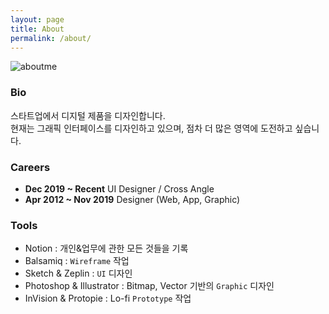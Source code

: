 ```yaml
---
layout: page
title: About
permalink: /about/
---
```


![aboutme](https://user-images.githubusercontent.com/33489620/79338094-9feebd00-7f61-11ea-8834-4923ed454682.png)

### Bio
스타트업에서 디지털 제품을 디자인합니다.<br />
현재는 그래픽 인터페이스를 디자인하고 있으며, 점차 더 많은 영역에 도전하고 싶습니다.

### Careers
- <b>Dec 2019 ~ Recent</b> UI Designer / Cross Angle
- <b>Apr 2012 ~ Nov 2019</b> Designer (Web, App, Graphic)
</ul>

### Tools
- Notion : 개인&업무에 관한 모든 것들을 기록
- Balsamiq : <code>Wireframe</code> 작업
- Sketch & Zeplin : <code>UI</code> 디자인
- Photoshop & Illustrator : Bitmap, Vector 기반의 <code>Graphic</code> 디자인
- InVision & Protopie : Lo-fi <code>Prototype</code> 작업

